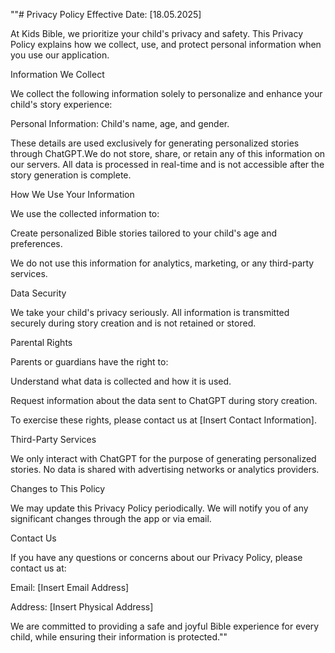 ""# Privacy Policy Effective Date: [18.05.2025]

At Kids Bible, we prioritize your child's privacy and safety. This Privacy Policy explains how we collect, use, and protect personal information when you use our application.

Information We Collect

We collect the following information solely to personalize and enhance your child's story experience:

Personal Information: Child's name, age, and gender.

These details are used exclusively for generating personalized stories through ChatGPT.We do not store, share, or retain any of this information on our servers. All data is processed in real-time and is not accessible after the story generation is complete.

How We Use Your Information

We use the collected information to:

Create personalized Bible stories tailored to your child's age and preferences.

We do not use this information for analytics, marketing, or any third-party services.

Data Security

We take your child's privacy seriously. All information is transmitted securely during story creation and is not retained or stored.

Parental Rights

Parents or guardians have the right to:

Understand what data is collected and how it is used.

Request information about the data sent to ChatGPT during story creation.

To exercise these rights, please contact us at [Insert Contact Information].

Third-Party Services

We only interact with ChatGPT for the purpose of generating personalized stories. No data is shared with advertising networks or analytics providers.

Changes to This Policy

We may update this Privacy Policy periodically. We will notify you of any significant changes through the app or via email.

Contact Us

If you have any questions or concerns about our Privacy Policy, please contact us at:

Email: [Insert Email Address]

Address: [Insert Physical Address]

We are committed to providing a safe and joyful Bible experience for every child, while ensuring their information is protected.""

